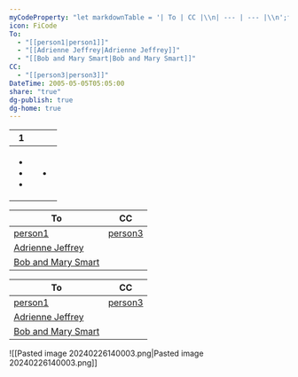 ```yaml
---
myCodeProperty: "let markdownTable = '| To | CC |\\n| --- | --- |\\n';function extractText(item) {    if (!item) return '';    const match = item.match(/\\[\\[(?:[^\\]\\|]*\\|)?([^\\]]+)\\]\\]/);    return match ? match[1] : item;}const { To, CC } = dv.current().file.frontmatter;const maxCount = Math.max(To?.length || 0, CC?.length || 0);for (let i = 0; i < maxCount; i++) {    const toItem = To && i < To.length ? '[[' + extractText(To[i]) + '|' + extractText(To[i]) + ']]': '';    const ccItem = CC && i < CC.length ? '[[' + extractText(CC[i]) + '|' + extractText(CC[i]) + ']]': '';    markdownTable += `| ${toItem} | ${ccItem} |\\n`;}dv.paragraph(markdownTable);"
icon: FiCode
To:
  - "[[person1|person1]]"
  - "[[Adrienne Jeffrey|Adrienne Jeffrey]]"
  - "[[Bob and Mary Smart|Bob and Mary Smart]]"
CC:
  - "[[person3|person3]]"
DateTime: 2005-05-05T05:05:00
share: "true"
dg-publish: true
dg-home: true
---
```

<div><table class="dataview table-view-table"><thead class="table-view-thead"><tr class="table-view-tr-header"><th class="table-view-th"><span></span><span class="dataview small-text">1</span></th><th class="table-view-th"><span></span></th></tr></thead><tbody class="table-view-tbody"><tr><td><ul class="dataview dataview-ul dataview-result-list-ul"><li class="dataview-result-list-li"><span></span></li><li class="dataview-result-list-li"><span></span></li><li class="dataview-result-list-li"><span></span></li></ul></td><td><ul class="dataview dataview-ul dataview-result-list-ul"><li class="dataview-result-list-li"><span></span></li></ul></td></tr></tbody></table></div> 

<p><span style="overflow-x: auto;"><table>
<thead>
<tr>
<th>To</th>
<th>CC</th>
</tr>
</thead>
<tbody>
<tr>
<td><a data-href="person1" href="person1" class="internal-link" target="_blank" rel="noopener">person1</a></td>
<td><a data-href="person3" href="person3" class="internal-link" target="_blank" rel="noopener">person3</a></td>
</tr>
<tr>
<td><a data-href="Adrienne Jeffrey" href="Adrienne Jeffrey" class="internal-link" target="_blank" rel="noopener">Adrienne Jeffrey</a></td>
<td></td>
</tr>
<tr>
<td><a data-href="Bob and Mary Smart" href="Bob and Mary Smart" class="internal-link" target="_blank" rel="noopener">Bob and Mary Smart</a></td>
<td></td>
</tr>
</tbody>
</table></span></p>



<p><span style="overflow-x: auto;"><table>
<thead>
<tr>
<th>To</th>
<th>CC</th>
</tr>
</thead>
<tbody>
<tr>
<td><a data-href="person1" href="person1" class="internal-link" target="_blank" rel="noopener">person1</a></td>
<td><a data-href="person3" href="person3" class="internal-link" target="_blank" rel="noopener">person3</a></td>
</tr>
<tr>
<td><a data-href="Adrienne Jeffrey" href="Adrienne Jeffrey" class="internal-link" target="_blank" rel="noopener">Adrienne Jeffrey</a></td>
<td></td>
</tr>
<tr>
<td><a data-href="Bob and Mary Smart" href="Bob and Mary Smart" class="internal-link" target="_blank" rel="noopener">Bob and Mary Smart</a></td>
<td></td>
</tr>
</tbody>
</table></span></p>

![[Pasted image 20240226140003.png|Pasted image 20240226140003.png]]